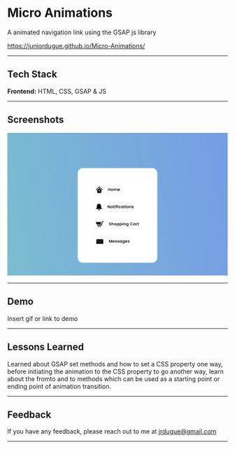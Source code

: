 # Micro Animations

A animated navigation link using the GSAP js library

https://juniordugue.github.io/Micro-Animations/

---

## Tech Stack

**Frontend:** HTML, CSS, GSAP & JS

---

## Screenshots

![App Screenshot](assets/screenshot.jpeg)

---

## Demo

Insert gif or link to demo

---

## Lessons Learned

Learned about GSAP set methods and how to set a CSS property one way, before initiating the animation to the CSS property to go another way, learn about the fromto and to methods which can be used as a starting point or ending point of animation transition.

---

## Feedback

If you have any feedback, please reach out to me at jrdugue@gmail.com

---